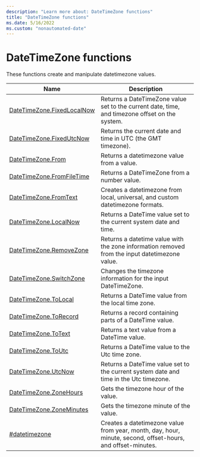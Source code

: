 ```yaml
---
description: "Learn more about: DateTimeZone functions"
title: "DateTimeZone functions"
ms.date: 5/16/2022
ms.custom: "nonautomated-date"
---
```

# DateTimeZone functions

These functions create and manipulate datetimezone values.

|Name|Description|
|------------|---------------|
|[DateTimeZone.FixedLocalNow](datetimezone-fixedlocalnow.md)|Returns a DateTimeZone value set to the current date, time, and timezone offset on the system.|
|[DateTimeZone.FixedUtcNow](datetimezone-fixedutcnow.md)|Returns the current date and time in UTC (the GMT timezone).|
|[DateTimeZone.From](datetimezone-from.md)|Returns a datetimezone value from a value.|
|[DateTimeZone.FromFileTime](datetimezone-fromfiletime.md)|Returns a DateTimeZone from a number value.|
|[DateTimeZone.FromText](datetimezone-fromtext.md)|Creates a datetimezone from local, universal, and custom datetimezone formats.|
|[DateTimeZone.LocalNow](datetimezone-localnow.md)|Returns a DateTime value set to the current system date and time.|
|[DateTimeZone.RemoveZone](datetimezone-removezone.md)|Returns a datetime value with the zone information removed from the input datetimezone value.|
|[DateTimeZone.SwitchZone](datetimezone-switchzone.md)|Changes the timezone information for the input DateTimeZone.|
|[DateTimeZone.ToLocal](datetimezone-tolocal.md)|Returns a DateTime value from the local time zone.|
|[DateTimeZone.ToRecord](datetimezone-torecord.md)|Returns a record containing parts of a DateTime value.|
|[DateTimeZone.ToText](datetimezone-totext.md)|Returns a text value from a DateTime value.|
|[DateTimeZone.ToUtc](datetimezone-toutc.md)|Returns a DateTime value to the Utc time zone.|
|[DateTimeZone.UtcNow](datetimezone-utcnow.md)|Returns a DateTime value set to the current system date and time in the Utc timezone.|
|[DateTimeZone.ZoneHours](datetimezone-zonehours.md)|Gets the timezone hour of the value.|
|[DateTimeZone.ZoneMinutes](datetimezone-zoneminutes.md)|Gets the timezone minute of the value.|
|[#datetimezone](sharpdatetimezone.md)|Creates a datetimezone value from year, month, day, hour, minute, second, offset-hours, and offset-minutes.|
